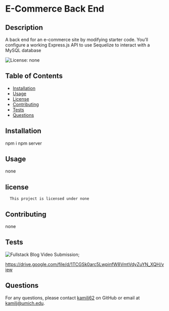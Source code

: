 # E-Commerce Back End

## Description

A back end for an e-commerce site by modifying starter code. You’ll configure a working Express.js API to use Sequelize to interact with a MySQL database

![License: none](https://img.shields.io/badge/License-none-brightgreen.svg)

## Table of Contents

- [Installation](#installation)
- [Usage](#usage)
- [License](#license)
- [Contributing](#contributing)
- [Tests](#tests)
- [Questions](#questions)

## Installation

npm i npm server

## Usage

none

## license

      This project is licensed under none

## Contributing

none

## Tests

![Fullstack Blog Video Submission](./video/EcommerceBackEnd.gif);

https://drive.google.com/file/d/1TCGSk0arc5LwpinfW8VmtVdyZuYN_XQH/view

## Questions

For any questions, please contact [kamilj62](https://github.com/kamilj62) on GitHub or email at kamilj@umich.edu.
